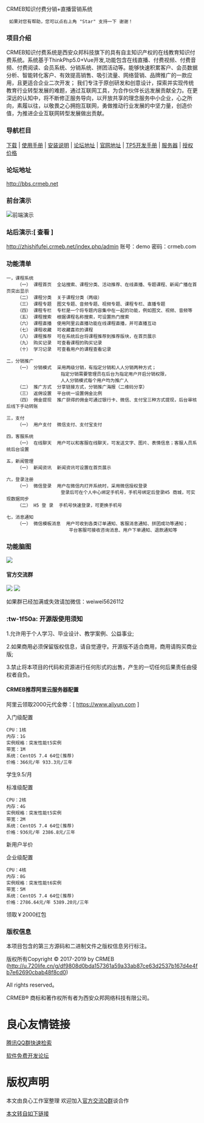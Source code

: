 
 
     
 
 CRMEB知识付费分销+直播营销系统  
 
     
         
     

 
         
     
     
         
     
      
         
     
     
     
     如果对您有帮助，您可以点右上角 "Star" 支持一下 谢谢！ 
 

### 项目介绍

CRMEB知识付费系统是西安众邦科技旗下的具有自主知识产权的在线教育知识付费系统。系统基于ThinkPhp5.0+Vue开发,功能包含在线直播、付费视频、付费音频、付费阅读、会员系统、分销系统、拼团活动等。能够快速积累客户、会员数据分析、智能转化客户、有效提高销售、吸引流量、网络营销、品牌推广的一款应用，且更适合企业二次开发；
我们专注于原创研发和创意设计，探索并实现传统教育行业转型发展的难题，通过互联网工具，为合作伙伴长远发展贡献全力。在更深远的认知中，将不断修正服务导向，以开放共享的理念服务中小企业，心之所向，素履以往，以敬畏之心拥抱互联网，勇做推动行业发展的中坚力量，创造价值，为推进企业互联网转型发展做出贡献。

### 导航栏目

[下载](http://u.720life.cn/g/2e71d0f0a5c601172267ba20d3a43c6e3ef3d9992c679429e7716e4efd7a6f8c2c5ba95e57e9bed14b9cced221235e85cc50c8a9ffce536ba669e251a83cf4ff)
 | [使用手册](http://u.720life.cn/g/dda1849b68b063e32706cd11b7e2881fd7b3441828aa20c31391e92692c3c70c)
 | [安装说明](http://u.720life.cn/g/2d8ee20219e91f0197e1f744284d9ed0d51812aca88fee7c4468e4ed3ae25958d20eb9fe161b06e2274eb89fb016a794)
 | [论坛地址](http://u.720life.cn/g/0cb72aee9e3a249da06960c0150ffa68f70770efc44ebcafb93a682d94240fd8)
 | [官网地址](http://u.720life.cn/g/ed272f9c0a1b12642794fcea2f8ef9651d63c722736d0fce97cb47c6593540d3)
 | [TP5开发手册](http://u.720life.cn/g/ba0134f7488dc7089e9b70cb68034558320978634e2cc4ec36c93f7052356c724f195726e005dc740f7dc806bb5c35db)
 | [服务器](http://u.720life.cn/g/60ffc7ca72c10e3c1846b3e8c088fa57c29c7e6762ea5b9e7f1afc6a47f6db431f23f4b41e06a4fbbe4d5093861e684d1a16e6335423e1cf38502e735ef8740eaba5eaf5813afc8d5f8b5e50ca4d2742)
 | [授权价格](http://u.720life.cn/g/ed272f9c0a1b12642794fcea2f8ef9651d63c722736d0fce97cb47c6593540d3)
###  论坛地址
http://bbs.crmeb.net
###  前台演示
![前端演示](/readme/images/前端演示二维码.jpg)

### 站后演示:[ 查看 ]

http://zhishifufei.crmeb.net/index.php/admin 账号：demo    密码：crmeb.com
###  功能清单
    一，课程系统
        （一） 课程首页  全站搜索、课程分类、活动推荐、在线直播、专题课程、新闻广播在首页突出显示
        （二） 课程分类  关于课程分类（两级）
        （三） 课程专题  图文专题、音频专题、视频专题、课程专栏、直播专题
        （四） 课程专栏  专栏是一个将专题内容集中在一起的功能，例如图文、视频、音频等
        （五） 课程搜索  根据课程名称搜索，可设置热门搜索
        （六） 课程直播  使用阿里云直播功能在线课程直播，并可直播互动
        （七） 课程收藏  可收藏喜欢的课程
        （八） 课程推荐  可在系统后台将课程推荐到推荐版块，在首页展示
        （九） 购买记录  可查看课程的购买记录
        （十） 学习记录  可查看用户的课程查看记录
        
    二，分销推广
        （一） 分销模式  采用两级分销，有指定分销和人人分销两种方式；
                        指定分销需要管理员在后台为指定用户开启分销权限，
                        人人分销模式每个用户均为推广人
        （二） 推广方式  分享链接方式，分销推广海报（二维码分享）
        （三） 返佣设置  平台统一设置佣金比例  
        （四） 佣金提现  推广获得的佣金可通过银行卡、微信、支付宝三种方式提现，后台审核后线下手动转账
        
    三，支付
        （一） 用户支付  微信支付、支付宝支付 
        
    四，客服系统
        （一） 在线聊天  用户可以和客服在线聊天，可发送文字、图片、表情信息；客服人员系统后台设置
        
    五，新闻管理  
        （一） 新闻资讯  新闻资讯可设置在首页展示 
        
    六，登录注册
        （一） 微信登录  用户在微信内打开系统时，采用微信授权登录
                        登录后可在个人中心绑定手机号，手机号绑定后登录H5 商城，可实现数据同步 
        （二） H5 登 录  手机号快速登录，可更换手机号       
        
    七，消息通知
        （一） 微信模板消息  用户可收到各类订单通知、客服消息通知、拼团成功等通知；
                           平台客服可接收咨询消息、用户下单通知、退款通知等     

        
###  功能脑图
![](/readme/images/zsff_open_v1.1.png)

####  官方交流群
![](/readme/images/知识付费1.png)
![](/readme/images/知识付费2.png)

如果群已经加满或失效请加微信：weiwei5626112

###   :tw-1f50a: 开源版使用须知
1.允许用于个人学习、毕业设计、教学案例、公益事业;

2.如果商用必须保留版权信息，请自觉遵守。开源版不适合商用，商用请购买商业版;

3.禁止将本项目的代码和资源进行任何形式的出售，产生的一切任何后果责任由侵权者自负。

#### CRMEB推荐阿里云服务器配置

阿里云领取2000元代金劵：[ https://www.aliyun.com ]
     
 
 入门级配置
 ```
 CPU：1核
 内存：1G
 实例规格：突发性能t5实例
 带宽：1M
 系统：CentOS 7.4 64位(推荐)
 价格：366元/年 933.3元/三年
 ```
  学生9.5/月 
    
  
 
 标准级配置
 ```
 CPU：2核
 内存：4G
 实例规格：突发性能t5实例
 带宽：2M
 系统：CentOS 7.4 64位(推荐)
 价格：936元/年 2386.8元/三年
 ```
  新用户半价 
 
    
    
 
 企业级配置
 ```
 CPU：4核
 内存：8G
 实例规格：突发性能t6实例
 带宽：5M
 系统：CentOS 7.4 64位(推荐)
 价格：2786.64元/年 5389.20元/三年
 ```
  领取￥2000红包 
 
    
     
   
### 版权信息

本项目包含的第三方源码和二进制文件之版权信息另行标注。

版权所有Copyright © 2017-2019 by CRMEB (http://u.720life.cn/g/df9808d0bda157361a59a33ab87ce63d2537b167d4e4fb7e62690cbab48f8cd0)

All rights reserved。

CRMEB® 商标和著作权所有者为西安众邦网络科技有限公司。    
    









 # 良心友情链接

[腾讯QQ群快速检索](http://u.720life.cn/s/8cf73f7c)

[软件免费开发论坛](http://u.720life.cn/s/bbb01dc0)

# 版权声明 

本文由良心工作室整理 欢迎加入[官方交流Q群](https://u.720life.cn/s/f2316816)谈合作

[本文转自如下链接](http://u.720life.cn/g/2e71d0f0a5c601172267ba20d3a43c6e67c790854a6600513d4b79553944e1a1b37e04bb1768bd975a327fe6702e60863f1b0d2022d9403d37b2c3e5955d22e1)